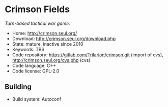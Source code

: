 # Crimson Fields

_Turn-based tactical war game._

- Home: http://crimson.seul.org/
- Download: http://crimson.seul.org/download.php
- State: mature, inactive since 2010
- Keywords: TBS
- Code repository: https://gitlab.com/Trilarion/crimson.git (import of cvs), http://crimson.seul.org/cvs.php (cvs)
- Code language: C++
- Code license: GPL-2.0

## Building

- Build system: Autoconf

